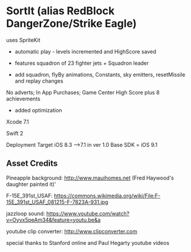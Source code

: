 # SortIt (alias RedBlock DangerZone/Strike Eagle)

uses SpriteKit
- automatic play - levels incremented and HighScore saved
- features squadron of 23 fighter jets + Squadron leader

- add squadron, flyBy animations, Constants, sky emitters, 
resetMissile and replay changes

No adverts; In App Purchases; Game Center High Score plus 8 achievements
- added optimization


Xcode 7.1 

Swift 2

Deployment Target iOS 8.3 -->7.1 in ver 1.0
Base SDK = iOS 9.1

Asset Credits
-------------------------------------------------

Pineapple background:
http://www.mauihomes.net  (Fred Haywood's daughter painted it)'

F-15E_391st_USAF:
https://commons.wikimedia.org/wiki/File:F-15E_391st_USAF_081215-F-7823A-931.jpg

jazzloop sound:
https://www.youtube.com/watch?v=Oyvx5peAm34&feature=youtu.be&a

youtube clip converter:
http://www.clipconverter.com

special thanks to Stanford online and Paul Hegarty youtube videos